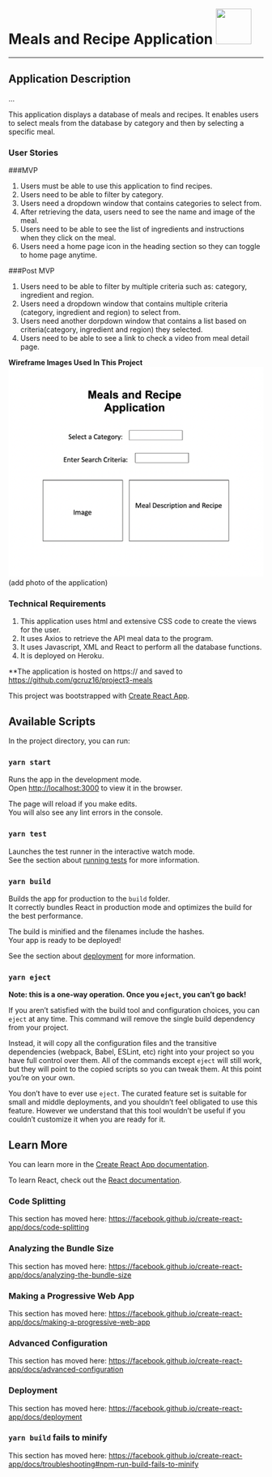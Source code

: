 # **Meals and Recipe Application** <img src="https://image.flaticon.com/icons/svg/608/608857.svg"  width="70" height="70" />
***

## Application Description
...

This application displays a database of meals and recipes. It enables users to select meals from the database by category and then by selecting a specific meal.

### User Stories
###MVP
1.  Users must be able to use this application to find recipes.
2.  Users need to be able to filter by category.
3.  Users need a dropdown window that contains categories to select from.
4.  After retrieving the data, users need to see the name and image of the meal.
5.  Users need to be able to see the list of ingredients and instructions when they click on the meal.
6.  Users need a home page icon in the heading section so they can toggle to home page anytime.

###Post MVP
1. Users need to be able to filter by multiple criteria such as: category, ingredient and region.
2. Users need a dropdown window that contains multiple criteria (category, ingredient and region) to select from.
3. Users need another dorpdown window that contains a list based on criteria(category, ingredient and region) they selected.
4. Users need to be able to see a link to check a video from meal detail page.

**Wireframe Images Used In This Project**
![](Project3wireframeimage1.png)
(add photo of the application)

### Technical Requirements

1. This application uses html and extensive CSS code to create the views for the user.
2. It uses Axios to retrieve the API meal data to the program.
3. It uses Javascript, XML and React to perform all the database functions.
4. It is deployed on Heroku.

\*\*The application is hosted on https:// and saved to https://github.com/gcruz16/project3-meals

This project was bootstrapped with [Create React App](https://github.com/facebook/create-react-app).

## Available Scripts

In the project directory, you can run:

### `yarn start`

Runs the app in the development mode.<br />
Open [http://localhost:3000](http://localhost:3000) to view it in the browser.

The page will reload if you make edits.<br />
You will also see any lint errors in the console.

### `yarn test`

Launches the test runner in the interactive watch mode.<br />
See the section about [running tests](https://facebook.github.io/create-react-app/docs/running-tests) for more information.

### `yarn build`

Builds the app for production to the `build` folder.<br />
It correctly bundles React in production mode and optimizes the build for the best performance.

The build is minified and the filenames include the hashes.<br />
Your app is ready to be deployed!

See the section about [deployment](https://facebook.github.io/create-react-app/docs/deployment) for more information.

### `yarn eject`

**Note: this is a one-way operation. Once you `eject`, you can’t go back!**

If you aren’t satisfied with the build tool and configuration choices, you can `eject` at any time. This command will remove the single build dependency from your project.

Instead, it will copy all the configuration files and the transitive dependencies (webpack, Babel, ESLint, etc) right into your project so you have full control over them. All of the commands except `eject` will still work, but they will point to the copied scripts so you can tweak them. At this point you’re on your own.

You don’t have to ever use `eject`. The curated feature set is suitable for small and middle deployments, and you shouldn’t feel obligated to use this feature. However we understand that this tool wouldn’t be useful if you couldn’t customize it when you are ready for it.

## Learn More

You can learn more in the [Create React App documentation](https://facebook.github.io/create-react-app/docs/getting-started).

To learn React, check out the [React documentation](https://reactjs.org/).

### Code Splitting

This section has moved here: https://facebook.github.io/create-react-app/docs/code-splitting

### Analyzing the Bundle Size

This section has moved here: https://facebook.github.io/create-react-app/docs/analyzing-the-bundle-size

### Making a Progressive Web App

This section has moved here: https://facebook.github.io/create-react-app/docs/making-a-progressive-web-app

### Advanced Configuration

This section has moved here: https://facebook.github.io/create-react-app/docs/advanced-configuration

### Deployment

This section has moved here: https://facebook.github.io/create-react-app/docs/deployment

### `yarn build` fails to minify

This section has moved here: https://facebook.github.io/create-react-app/docs/troubleshooting#npm-run-build-fails-to-minify
